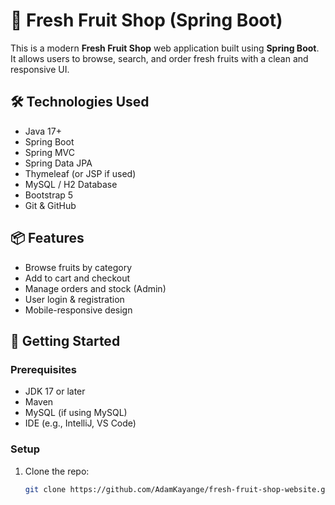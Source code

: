 # 🍎 Fresh Fruit Shop (Spring Boot)

This is a modern **Fresh Fruit Shop** web application built using **Spring Boot**. It allows users to browse, search, and order fresh fruits with a clean and responsive UI.

## 🛠 Technologies Used

- Java 17+
- Spring Boot
- Spring MVC
- Spring Data JPA
- Thymeleaf (or JSP if used)
- MySQL / H2 Database
- Bootstrap 5
- Git & GitHub

## 📦 Features

- Browse fruits by category
- Add to cart and checkout
- Manage orders and stock (Admin)
- User login & registration
- Mobile-responsive design

## 🚀 Getting Started

### Prerequisites

- JDK 17 or later
- Maven
- MySQL (if using MySQL)
- IDE (e.g., IntelliJ, VS Code)

### Setup

1. Clone the repo:
   ```bash
   git clone https://github.com/AdamKayange/fresh-fruit-shop-website.git
